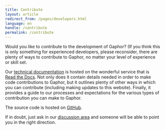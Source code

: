 ```yaml
---
title: Contribute
layout: article
redirect_from: /pages/developers.html
language: en
handle: /contribute
permalink: /contribute
---
```


Would you like to contribute to the development of Gaphor? (If you think this
is only something for experienced developers, please reconsider, there are
plenty of ways to contribute to Gaphor, no matter your level of experience or
skill set.

Our [technical documentation](https://docs.gaphor.org) is hosted on the
wonderful service that is [Read the Docs](https://readthedocs.com/). Not only
does it contain details needed in order to make code contributions to Gaphor,
but it outlines plenty of other ways in which you can contribute (including
making updates to this website). Finally, it provides a guide to our processes
and expectations for the various types of contribution you can make to Gaphor.

The source code is hosted on [GitHub](https://github.com/gaphor/gaphor).

If in doubt, just ask in our <a href="../discuss">discussion area</a> and
someone will be able to point you in the right direction.

